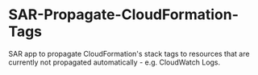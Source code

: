 # SAR-Propagate-CloudFormation-Tags

SAR app to propagate CloudFormation's stack tags to resources that are currently not propagated automatically - e.g. CloudWatch Logs.
